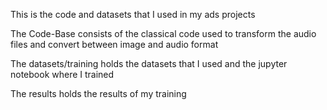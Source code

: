 This is the code and datasets that I used in my ads projects

The Code-Base consists of the classical code used to transform the audio files and convert between image and audio format

The datasets/training holds the datasets that I used and the jupyter notebook where I trained

The results holds the results of my training
